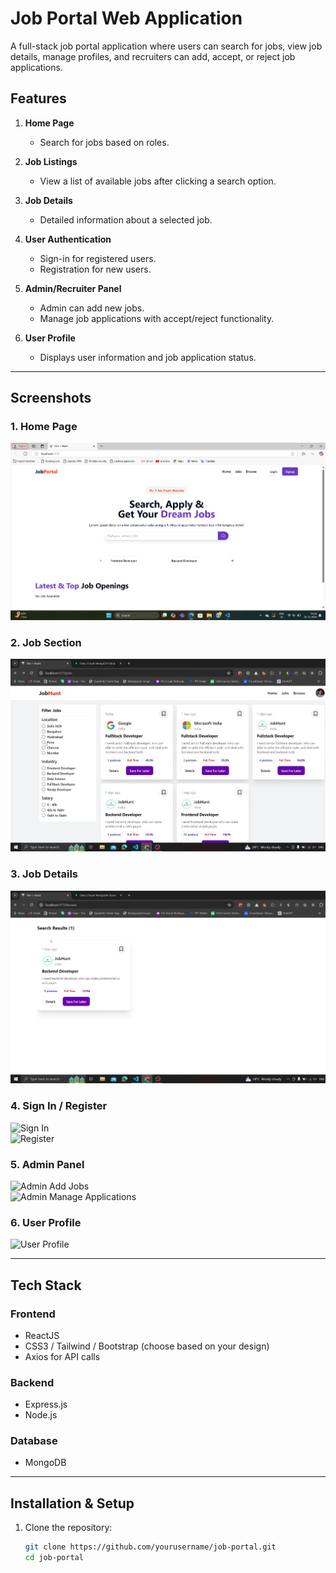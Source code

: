 # Job Portal Web Application

A full-stack job portal application where users can search for jobs, view job details, manage profiles, and recruiters can add, accept, or reject job applications.

## Features

1. **Home Page**  
   - Search for jobs based on roles.

2. **Job Listings**  
   - View a list of available jobs after clicking a search option.

3. **Job Details**  
   - Detailed information about a selected job.

4. **User Authentication**  
   - Sign-in for registered users.  
   - Registration for new users.

5. **Admin/Recruiter Panel**  
   - Admin can add new jobs.  
   - Manage job applications with accept/reject functionality.

6. **User Profile**  
   - Displays user information and job application status.

---

## Screenshots

### 1. Home Page  
![Home Page](jobportal-yt-main/home_page7.png)

### 2. Job Section  
![Job Listings](jobportal-yt-main/Job_Section.png)

### 3. Job Details  
![Job Details](jobportal-yt-main/job_role_show2.png)

### 4. Sign In / Register  
![Sign In](./screenshots/sign-in.png)  
![Register](./screenshots/register.png)

### 5. Admin Panel  
![Admin Add Jobs](./screenshots/admin-add-jobs.png)  
![Admin Manage Applications](./screenshots/admin-manage-applications.png)

### 6. User Profile  
![User Profile](./screenshots/user-profile.png)

---

## Tech Stack

### Frontend
- ReactJS
- CSS3 / Tailwind / Bootstrap (choose based on your design)
- Axios for API calls

### Backend
- Express.js
- Node.js

### Database
- MongoDB

---

## Installation & Setup

1. Clone the repository:
   ```bash
   git clone https://github.com/yourusername/job-portal.git
   cd job-portal
